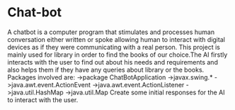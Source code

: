 # Chat-bot
A chatbot is a computer program that stimulates and processes human conversation either written or spoke allowing human to interact with digital devices as if they were communicating with a real person.
This project is mainly used for library in order to find the books of our choice.The AI firstly interacts with the user to find out about his needs and requirements and also helps them if they have any queries about library or the books.
Packages involved are:
 ->package ChatBotApplication
 ->javax.swing.*
 ->java.awt.event.ActionEvent
 ->java.awt.event.ActionListener
 ->java.util.HashMap
 ->java.util.Map
Create some initial responses for the AI to interact with the user.
